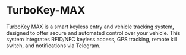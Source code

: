 # TurboKey-MAX
TurboKey MAX is a smart keyless entry and vehicle tracking system, designed to offer secure and automated control over your vehicle. This system integrates RFID/NFC keyless access, GPS tracking, remote kill switch, and notifications via Telegram.
